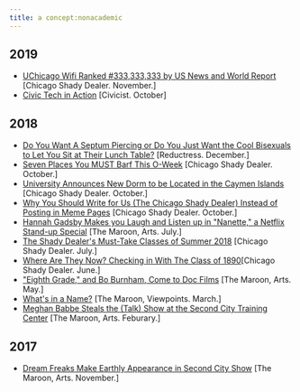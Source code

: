 ```yaml
---
title: a concept:nonacademic
---
```

## 2019 
- [UChicago Wifi Ranked #333,333,333 by US News and World Report](https://chicagoshadydealer.com/index.php/2019/11/23/uchicago-wifi-ranked-333333333-by-us-news-and-world-report/) [Chicago Shady Dealer. November.]
- [Civic Tech in Action](https://civichall.org/civicist/civic-tech-action-using-ai-help-build-radical-health-solution/) [Civicist. October]

## 2018 
- [Do You Want A Septum Piercing or Do You Just Want the Cool Bisexuals to Let You Sit at Their Lunch Table?](https://reductress.com/post/do-you-want-a-septum-piercing-or-do-you-just-want-the-cool-bisexuals-to-let-you-sit-at-their-lunch-table/) [Reductress. December.]
- [Seven Places You MUST Barf This O-Week](https://chicagoshadydealer.com/index.php/2013/03/16/seven-places-you-must-barf-this-o-week/) [Chicago Shady Dealer. October.]
- [University Announces New Dorm to be Located in the Caymen Islands](https://chicagoshadydealer.com/index.php/2013/03/16/university-announces-new-dorm-to-be-located-in-the-cayman-islands/) [Chicago Shady Dealer. October.]
- [Why You Should Write for Us (The Chicago Shady Dealer) Instead of Posting in Meme Pages](https://chicagoshadydealer.com/index.php/2013/03/16/three-reasons-you-should-write-for-us-the-chicago-shady-dealer-instead-of-posting-in-the-meme-pages/) [Chicago Shady Dealer. October.]
- [Hannah Gadsby Makes you Laugh and Listen up in "Nanette," a Netflix Stand-up Special](https://www.chicagomaroon.com/article/2018/7/15/hannah-gadsby-makes-laugh-listen-nanette-netflix-s/) [The Maroon, Arts. July.]
- [The Shady Dealer's Must-Take Classes of Summer 2018](https://chicagoshadydealer.com/index.php/2013/03/16/the-shady-dealers-must-take-classes-of-summer-2018/) [Chicago Shady Dealer. July.]
- [Where Are They Now? Checking in With The Class of 1890](https://chicagoshadydealer.com/index.php/2013/03/16/where-are-they-now-checking-in-with-the-class-of-1890/)[Chicago Shady Dealer. June.]
- ["Eighth Grade," and Bo Burnham, Come to Doc Films](https://www.chicagomaroon.com/article/2018/5/18/eighth-grade-bo-burnham-come-doc-films/) [The Maroon, Arts. May.]
- [What's in a Name?](https://www.chicagomaroon.com/article/2018/3/13/name/) [The Maroon, Viewpoints. March.]
- [Meghan Babbe Steals the (Talk) Show at the Second City Training Center](https://www.chicagomaroon.com/article/2018/2/5/second-city/) [The Maroon, Arts. Feburary.]

## 2017 
- [Dream Freaks Make Earthly Appearance in Second City Show](https://www.chicagomaroon.com/article/2017/11/7/second-city/) [The Maroon, Arts. November.]
